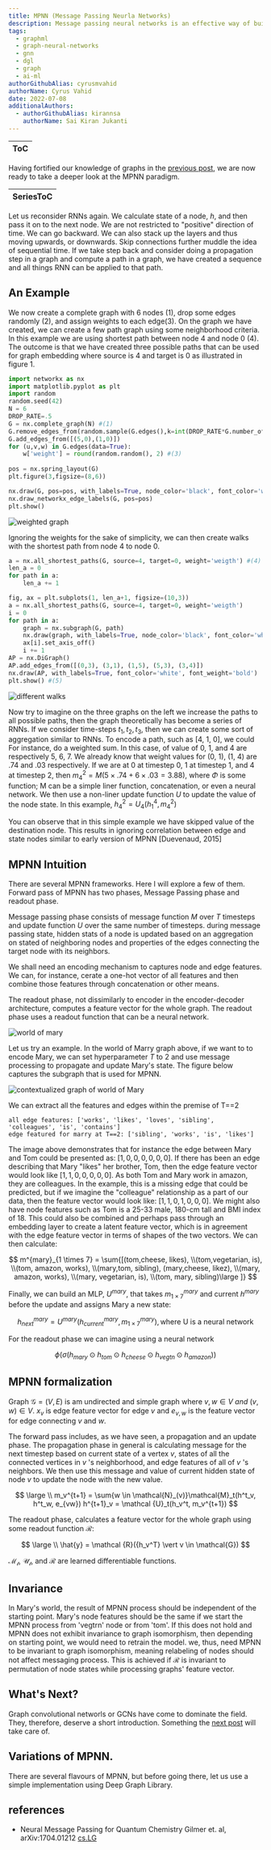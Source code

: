 ```yaml
---
title: MPNN (Message Passing Neurla Networks)
description: Message passing neural networks is an effective way of building very detailed graph embedding methods. In this post we take a look at the foundations.
tags:
  - graphml
  - graph-neural-networks
  - gnn
  - dgl
  - graph
  - ai-ml
authorGithubAlias: cyrusmvahid
authorName: Cyrus Vahid
date: 2022-07-08
additionalAuthors: 
  - authorGithubAlias: kirannsa
    authorName: Sai Kiran Jukanti
---
```


|ToC|
|---|

Having fortified our knowledge of graphs in the [previous post](/posts/machine-learning-graphs/02-graph-theory), we are now ready to take a deeper look at the MPNN paradigm.

|SeriesToC|
|---------|

Let us reconsider RNNs again. We calculate state of a node, $h$, and then pass it on to the next node. We are not restricted to "positive" direction of time. We can go backward. We can also stack up the layers and thus moving upwards, or downwards. Skip connections further muddle the idea of sequential time. If we take step back and consider doing a propagation step in a graph and compute a path in a graph, we have created a sequence and all things RNN can be applied to that path.


## An Example

We now create a complete graph with 6 nodes (1), drop some edges randomly (2), and assign weights to each edge(3). On the graph we have created, we can create a few path graph using some neighborhood criteria. In this example we are using shortest path between node 4 and node 0 (4). The outcome is that we have created three possible paths that can be used for graph embedding where source is 4 and target is 0 as illustrated in figure 1.

```python
import networkx as nx
import matplotlib.pyplot as plt
import random
random.seed(42)
N = 6
DROP_RATE=.5
G = nx.complete_graph(N) #(1)
G.remove_edges_from(random.sample(G.edges(),k=int(DROP_RATE*G.number_of_edges()))) #(2)
G.add_edges_from([(5,0),(1,0)])
for (u,v,w) in G.edges(data=True):
    w['weight'] = round(random.random(), 2) #(3)
 
pos = nx.spring_layout(G)
plt.figure(3,figsize=(8,6))

nx.draw(G, pos=pos, with_labels=True, node_color='black', font_color='white', font_weight='bold')
nx.draw_networkx_edge_labels(G, pos=pos)
plt.show()
```

![weighted graph](images/img0301.png "Figure 1: A randomly generated weighted graph. We later create walks in this graph that would take us from node 4 to node 0.")

Ignoring the weights for the sake of simplicity, we can then create walks with the shortest path from node 4 to node 0.

```python
a = nx.all_shortest_paths(G, source=4, target=0, weight='weigth') #(4)
len_a = 0
for path in a:
    len_a += 1

fig, ax = plt.subplots(1, len_a+1, figsize=(10,3))
a = nx.all_shortest_paths(G, source=4, target=0, weight='weigth') 
i = 0
for path in a:
    graph = nx.subgraph(G, path)
    nx.draw(graph, with_labels=True, node_color='black', font_color='white', font_weight='bold', ax=ax[i], node_shape='^')
    ax[i].set_axis_off()
    i += 1
AP = nx.DiGraph()
AP.add_edges_from([(0,3), (3,1), (1,5), (5,3), (3,4)])
nx.draw(AP, with_labels=True, font_color='white', font_weight='bold')
plt.show() #(5)
```

![different walks](images/img0302.png "Figure 2: the three graphs on the left are possible walks from node 4 to node 0 on the possible shortest paths. We should keep in mind that we do not necessary want to walk the shortest path. Walks can have different types of paths in order to collect as much information as needed. The walk on the right is created manually based on [(0,3), (3,1), (1,5), (5,3), (3,4)]. It is worth noticing that here we have created a directed graph that is easier to follow the path.")

Now try to imagine on the three graphs on the left we increase the paths to all possible paths, then the graph theoretically has become a series of RNNs. If we consider time-steps $t_1, t_2, t_3$, then we can create some sort of aggregation similar to RNNs. To encode a path, such as [4, 1, 0], we could For instance, do a weighted sum. In this case, of value of 0, 1, and 4 are respectively 5, 6, 7. We already know that weight values for (0, 1), (1, 4) are .74 and .03 respectively. If we are at 0 at timestep 0, 1 at timestep 1, and 4 at timestep 2, then $m_{4}^{2}=M(5 \times .74 + 6 \times .03 = 3.88)$, where $\Phi$ is some function; M can be a simple liner function, concatenation, or even a neural network. We then use a non-liner update function $U$ to update the value of the node state. In this example, $h_{4}^{2}=U_4(h_{1}^{4}, m_{4}^{2})$  

You can observe that in this simple example we have skipped value of the destination node. This results in ignoring correlation between edge and state nodes similar to early version of MPNN [Duevenaud, 2015]

## MPNN Intuition

There are several MPNN frameworks. Here I will explore a few of them. Forward pass of MPNN has two phases, Message Passing phase and readout phase.

Message passing phase consists of message function $M$ over $T$ timesteps and update function $U$ over the same number of timesteps. during message passing state, hidden stats of a node is updated based on an aggregation on stated of neighboring nodes and properties of the edges connecting the target node with its neighbors.

We shall need an encoding mechanism to captures node and edge features. We can, for instance, cerate a one-hot vector of all features and then combine those features through concatenation or other means.

The readout phase, not dissimilarly to encoder in the encoder-decoder architecture, computes a feature vector for the whole graph. The readout phase uses a readout function that can be a neural network.

![world of mary](images/img0303.png "Figure 3: This is the full knowledge graph of \"the world of Mary\". Obviously not all edges are defined. The job of GNN is to predict what is missing.")

Let us try an example. In the world of Marry graph above, if we want to to encode Mary, we can set hyperparameter $T$ to 2 and use message processing to propagate and update Mary's state. The figure below captures the subgraph that is used for MPNN.

![contextualized graph of world of Mary](images/img0304. "Figure 4: This is a graph that provided with certain hyperparameters captures Mary's relationship with the rest of the graph. The edges and the nodes are a subset of the knowledgebase. We can now find an embedding mechanism to encode Mary in this context.")



We can extract all the features and edges within the premise of T==2

```text
all edge features: ['works', 'likes', 'loves', 'sibling', 'colleagues', 'is', 'contains']
edge featured for marry at T==2: ['sibling', 'works', 'is', 'likes']
```

The image above demonstrates that for instance the edge between Mary and Tom could be presented as: $[1, 0, 0, 0, 0, 0, 0]$. If there has been an edge describing that Mary "likes" her brother, Tom, then the edge feature vector would look like $[1, 1, 0, 0, 0, 0, 0]$. As both Tom and Mary work in amazon, they are colleagues. In the example, this is a missing edge that could be predicted, but if we imagine the "colleague" relationship as a part of our data, then the feature vector would look like: $[1, 1, 0, 1, 0, 0, 0]$. 
We might also have node features such as Tom is a 25-33 male, 180-cm tall and BMI index of 18. This could also be combined and perhaps pass through an embedding layer to create a latent feature vector, which is in agreement with the edge feature vector in terms of shapes of the two vectors. We can then calculate:

$$
m^{mary}_{1 \times 7} = \sum{[(tom,cheese, likes), \\(tom,vegetarian, is), \\(tom, amazon, works), \\(mary,tom, sibling), (mary,cheese, likez), \\(mary, amazon, works), \\(mary, vegetarian, is), \\(tom, mary, sibling)\large ]} $$

Finally, we can build an MLP, $U^{mary}$, that takes $m^{mary}_{1 \times 7}$ and current $h^{mary}$ before the update and assigns Mary a new state:

$$
h^{mary}_{next}=U^{mary}(h^{mary}_{current}, m^{mary}_{1 \times 7}),\text{where U is a neural network}
$$

For the readout phase we can imagine using a neural network

$$
\phi(\sigma (h_{mary}\odot h_{tom} \odot h_{cheese} \odot h_{vegtn} \odot h_{amazon}))
$$

## MPNN formalization

Graph $\mathcal {G} = (V,E)$ is am undirected and simple graph where $v,w \in V\ and\ (v,w)\in V$. $x_v$ is edge feature vector for edge $v$ and $e_{v,w}$ is the feature vector for edge connecting $v$ and $w$.

The forward pass includes, as we have seen, a propagation and an update phase. The propagation phase in general is calculating message for the next timestep based on current state of a vertex $v$, states of all the connected vertices in $v$ 's neighborhood, and edge features of all of $v$ 's neighbors. We then use this message and value of current hidden state of node $v$ to update the node with the new value.

$$
\large \\
m_v^{t+1} = \sum{w \in \mathcal{N}_(v)}\mathcal{M}_t(h^t_v, h^t_w, e_{vw})
h^{t+1}_v = \mathcal {U}_t(h_v^t, m_v^{t+1})
$$

The readout phase, calculates a feature vector for the whole graph using some readout function $\mathcal {R}$:

$$
\large \\
\hat{y} = \mathcal {R}({h_v^T} \vert v \in \mathcal{G})
$$

$\mathcal{M_t}$, $\mathcal{U_t}$, and $\mathcal{R}$ are learned differentiable functions.

## Invariance

In Mary's world, the result of MPNN process should be independent of the starting point. Mary's node features should be the same if we start the MPNN process from 'vegtrn' node or from 'tom'. If this does not hold and MPNN does not exhibit invariance to graph isomorphism, then depending on starting point, we would need to retrain the model.
we, thus, need MPNN to be invariant to graph isomorphism, meaning relabeling of nodes should not affect messaging process. This is achieved if $\mathcal{R}$ is invariant to permutation of node states while processing graphs' feature vector.

## What's Next?

Graph convolutional networls or GCNs have come to dominate the field. They, therefore, deserve a short introduction. Something the [next post](../machine-learning-graphs/004-graph-convolutional-networks) will take care of.

## Variations of MPNN.

There are several flavours of MPNN, but before going there, let us use a simple implementation using Deep Graph Library.

## references

- Neural Message Passing for Quantum Chemistry Gilmer et. al, arXiv:1704.01212 [cs.LG](https://arxiv.org/pdf/1704.01212.pdf)
